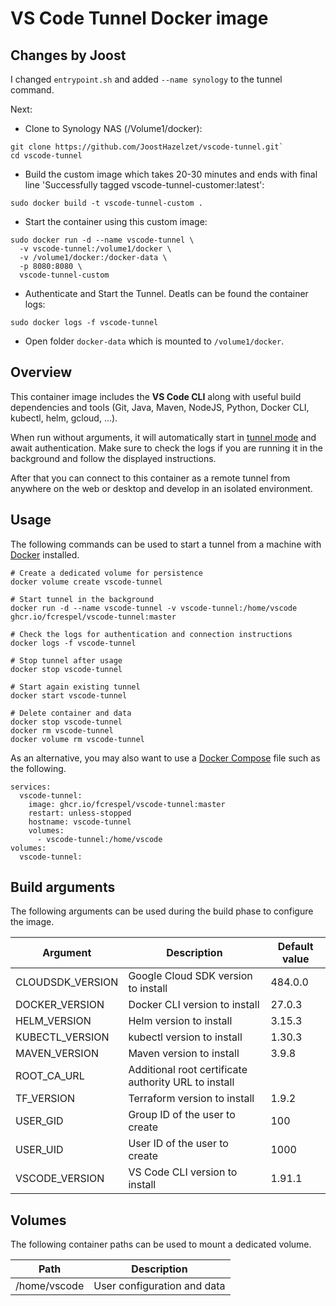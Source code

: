 # VS Code Tunnel Docker image

## Changes by Joost

I changed `entrypoint.sh` and added `--name synology` to the tunnel command.

Next:
- Clone to Synology NAS (/Volume1/docker):
```
git clone https://github.com/JoostHazelzet/vscode-tunnel.git`
cd vscode-tunnel
```
- Build the custom image which takes 20-30 minutes and ends with final line 'Successfully tagged vscode-tunnel-customer:latest':
```
sudo docker build -t vscode-tunnel-custom .
```
- Start the container using this custom image:
```
sudo docker run -d --name vscode-tunnel \
  -v vscode-tunnel:/volume1/docker \
  -v /volume1/docker:/docker-data \
  -p 8080:8080 \
  vscode-tunnel-custom
```
- Authenticate and Start the Tunnel. Deatls can be found the container logs:
```
sudo docker logs -f vscode-tunnel
```
- Open folder `docker-data` which is mounted to `/volume1/docker`.

## Overview

This container image includes the **VS Code CLI** along with useful build dependencies and tools (Git, Java, Maven, NodeJS, Python, Docker CLI, kubectl, helm, gcloud, ...).

When run without arguments, it will automatically start in [tunnel mode](https://code.visualstudio.com/docs/remote/tunnels) and await authentication. Make sure to check the logs if you are running it in the background and follow the displayed instructions.

After that you can connect to this container as a remote tunnel from anywhere on the web or desktop and develop in an isolated environment.

## Usage

The following commands can be used to start a tunnel from a machine with [Docker](https://docs.docker.com/engine/) installed.

```
# Create a dedicated volume for persistence
docker volume create vscode-tunnel

# Start tunnel in the background
docker run -d --name vscode-tunnel -v vscode-tunnel:/home/vscode ghcr.io/fcrespel/vscode-tunnel:master

# Check the logs for authentication and connection instructions
docker logs -f vscode-tunnel

# Stop tunnel after usage
docker stop vscode-tunnel

# Start again existing tunnel
docker start vscode-tunnel

# Delete container and data
docker stop vscode-tunnel
docker rm vscode-tunnel
docker volume rm vscode-tunnel
```

As an alternative, you may also want to use a [Docker Compose](https://docs.docker.com/compose/) file such as the following.

```
services:
  vscode-tunnel:
    image: ghcr.io/fcrespel/vscode-tunnel:master
    restart: unless-stopped
    hostname: vscode-tunnel
    volumes:
      - vscode-tunnel:/home/vscode
volumes:
  vscode-tunnel:
```

## Build arguments

The following arguments can be used during the build phase to configure the image.

| Argument | Description | Default value |
| -------- | ----------- | ------------- |
| CLOUDSDK_VERSION | Google Cloud SDK version to install | 484.0.0 |
| DOCKER_VERSION | Docker CLI version to install | 27.0.3 |
| HELM_VERSION | Helm version to install | 3.15.3 |
| KUBECTL_VERSION | kubectl version to install | 1.30.3 |
| MAVEN_VERSION | Maven version to install | 3.9.8 |
| ROOT_CA_URL | Additional root certificate authority URL to install | |
| TF_VERSION | Terraform version to install | 1.9.2 |
| USER_GID | Group ID of the user to create | 100 |
| USER_UID | User ID of the user to create | 1000 |
| VSCODE_VERSION | VS Code CLI version to install | 1.91.1 |

## Volumes

The following container paths can be used to mount a dedicated volume.

| Path | Description |
| ---- | ----------- |
| /home/vscode | User configuration and data |
